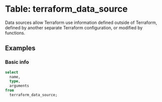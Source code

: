 # Table: terraform_data_source

Data sources allow Terraform use information defined outside of Terraform, defined by another separate Terraform configuration, or modified by functions.

## Examples

### Basic info

```sql
select
  name,
  type,
  arguments
from
  terraform_data_source;
```
